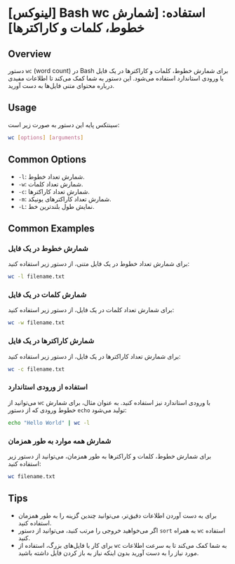 # [لینوکس] Bash wc استفاده: [شمارش خطوط، کلمات و کاراکترها]

## Overview
دستور `wc` (word count) در Bash برای شمارش خطوط، کلمات و کاراکترها در یک فایل یا ورودی استاندارد استفاده می‌شود. این دستور به شما کمک می‌کند تا اطلاعات مفیدی درباره محتوای متنی فایل‌ها به دست آورید.

## Usage
سینتکس پایه این دستور به صورت زیر است:

```bash
wc [options] [arguments]
```

## Common Options
- `-l`: شمارش تعداد خطوط.
- `-w`: شمارش تعداد کلمات.
- `-c`: شمارش تعداد کاراکترها.
- `-m`: شمارش تعداد کاراکترهای یونیکد.
- `-L`: نمایش طول بلندترین خط.

## Common Examples
### شمارش خطوط در یک فایل
برای شمارش تعداد خطوط در یک فایل متنی، از دستور زیر استفاده کنید:

```bash
wc -l filename.txt
```

### شمارش کلمات در یک فایل
برای شمارش تعداد کلمات در یک فایل، از دستور زیر استفاده کنید:

```bash
wc -w filename.txt
```

### شمارش کاراکترها در یک فایل
برای شمارش تعداد کاراکترها در یک فایل، از دستور زیر استفاده کنید:

```bash
wc -c filename.txt
```

### استفاده از ورودی استاندارد
می‌توانید از `wc` با ورودی استاندارد نیز استفاده کنید. به عنوان مثال، برای شمارش خطوط ورودی که از دستور `echo` تولید می‌شود:

```bash
echo "Hello World" | wc -l
```

### شمارش همه موارد به طور همزمان
برای شمارش خطوط، کلمات و کاراکترها به طور همزمان، می‌توانید از دستور زیر استفاده کنید:

```bash
wc filename.txt
```

## Tips
- برای به دست آوردن اطلاعات دقیق‌تر، می‌توانید چندین گزینه را به طور همزمان استفاده کنید.
- اگر می‌خواهید خروجی را مرتب کنید، می‌توانید از دستور `sort` به همراه `wc` استفاده کنید.
- برای کار با فایل‌های بزرگ، استفاده از `wc` به شما کمک می‌کند تا به سرعت اطلاعات مورد نیاز را به دست آورید بدون اینکه نیاز به باز کردن فایل داشته باشید.